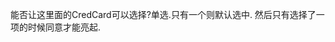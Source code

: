 <template>
  <el-container class="oauth-page">
    <el-main class="main-content">
      <el-card class="box-card">

        <div slot="header">
          <h1 style="text-align: center;">森空岛凭据管理中心</h1>
        </div>
        <div class="app-info">
          <el-avatar :src="appIcon" size="large"></el-avatar>
          <!-- 增加一个容器以垂直排列名称和描述 -->
          <div class="info-text">
            <div class="name">{{ clientInfo.FriendlyName }}</div>
            <div class="description">{{ appDescription }}</div>
          </div>
        </div>
        <el-divider></el-divider>
        <el-alert title="该应用想要授权获取您的干员列表。" type="warning" show-icon :closable="false" class="custom-alert"></el-alert>

        <!-- 登陆前 -->
        <div v-if="!isLoggedIn">
          <el-alert title="您还没有登录，请先登录：" type="warning" show-icon :closable="false" class="custom-alert"></el-alert>
          <label for="username">邮箱:</label>
          <el-input id="username" v-model="username" placeholder="请输入用户名" class="input-margin"></el-input>

          <label for="password">密码:</label>
          <el-input id="password" v-model="password" type="password" placeholder="请输入密码" class="input-margin"></el-input>

          <el-button type="primary" @click="login" class="button-margin">登录</el-button>
          <el-button type="secondary" @click="login" class="button-margin">我还没有账户，立刻注册</el-button>

        </div>

        <!-- 登陆后 -->
        <div v-else>
          <div class="cred-list">
          <CredCard
            v-for="cred in creds"
            :key="cred.id"
            :cred="cred"
          />
        </div>
          <el-divider></el-divider>
          <el-button type="success" @click="authorize(true)">同意</el-button>
          <el-button type="danger" @click="authorize(false)">拒绝</el-button>
        </div>
      </el-card>
    </el-main>
  </el-container>
</template>
  
<script lang="ts">
import { ref, onMounted, computed, watchEffect } from 'vue';
import { ElMessage, ElAlert, ElAvatar, ElDivider } from 'element-plus';
import { getClient } from '../api/Client';
import { isLoggedIn, getRole } from '../api/Account';
import CredCard,{ Cred } from '../components/CredentialCard.vue';
import { getCredentials } from '../api/SKLandCredential';

export default {
  components: {
    ElAlert,
    ElAvatar,
    ElDivider,
    CredCard,
  },
  setup() {
    const appIcon = computed(() => `data:image/png;base64,${clientInfo.value.IconBase64}`);
    const appDescription = computed(() => clientInfo.value.Description);

    const isUserLoggedIn = ref(false);
    const playerAvatar = ref('');
    const username = ref('');
    const password = ref('');

    const creds = ref<Cred[]>([]);
    const selectedCred = ref(null);

    const clientInfo = ref({
      ClientId: '',
      FriendlyName: '',
      Description: '',
      IconBase64: ''
    });

    const selectCred = (cred) => {
  selectedCred.value = cred;
};

    const fetchClientInfo = async () => {
      try {
        const clientId = new URLSearchParams(window.location.search).get('client-id');
        if (clientId) {
          const response = await getClient(clientId);
          if (response) {
            clientInfo.value.ClientId = response.clientId || '';
            clientInfo.value.FriendlyName = response.friendlyName || '';
            clientInfo.value.Description = response.description || '';
            clientInfo.value.IconBase64 = response.iconBase64 || '';
          }
        } else {
          ElMessage.error('client-id 参数缺失');
        }
      } catch (error) {
        ElMessage.error('获取客户端信息失败');
      }
    };

    onMounted(async ()=>{
      fetchClientInfo();

      await checkAndRefresh();
    });

    const checkAndRefresh = async ()=>{
      var ret =  isLoggedIn() && getRole() === "普通账户"; // 每当组件更新时检查

      if(ret){
        creds.value = await getCredentials();
      }
      isUserLoggedIn.value = ret
      return ret
    }

    //检查是否Login
    watchEffect(() => {
      checkAndRefresh()
    });

    const login = async () => {

    };

    const authorize = async (isAuthorized: boolean) => {
      if(isAuthorized){

      }
    };

    const openRegisterPage = () => {
      window.open('/register', '_blank');
    };

    return {
      appIcon,
      appDescription,
      creds,
      isLoggedIn,
      selectedCred,
      playerAvatar,
      username,
      password,
      clientInfo,
      login,
      authorize,
      openRegisterPage,
      fetchClientInfo,
    };
  },
};
</script>
  
<style scoped>
.app-info {
  display: flex;
  align-items: center;
  /* 垂直居中 */
}

.info-text {
  margin-left: 20px;
}

.name {
  font-size: 1.2em;
  /* 或者你喜欢的任何其他大小 */
}

.description {
  font-size: 0.8em;
  font-size: 12px;
  min-height: 28.8px;
  line-height: 1.2;
  color: #888;
  display: -webkit-box;
  /* 使用旧版 flexbox */
  -webkit-line-clamp: 2;
  /* 截断文本的行数 */
  -webkit-box-orient: vertical;
  /* 设置或检索伸缩盒对象的子元素的排列方式 */
  overflow: hidden;
  /* 隐藏超出的文本 */
  text-overflow: ellipsis;
  /* 使用省略号（...）表示被修剪的文本 */
  white-space: normal;
  /* 文本自动换行 */
}

.oauth-page {
  height: 100vh;
  display: flex;
  align-items: center;
  justify-content: center;
}

.main-content {
  width: 100%;
  max-width: 500px;
}

.custom-alert {
  margin: 10px 0;
}

.box-card {
  padding: 20px;
}

.input-margin {
  margin-bottom: 10px;
  /* 下方外边距为10px */
}

.button-margin {
  margin-top: 10px;
  /* 上方外边距为10px */
}

.cred-list {
  display: flex;
  flex-wrap: wrap;
  justify-content: center;  /* 水平居中 */
}
</style>

能否让这里面的CredCard可以选择?单选.只有一个则默认选中.
然后只有选择了一项的时候同意才能亮起.
